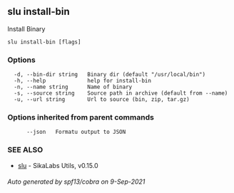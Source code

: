 ## slu install-bin

Install Binary

```
slu install-bin [flags]
```

### Options

```
  -d, --bin-dir string   Binary dir (default "/usr/local/bin")
  -h, --help             help for install-bin
  -n, --name string      Name of binary
  -s, --source string    Source path in archive (default from --name)
  -u, --url string       Url to source (bin, zip, tar.gz)
```

### Options inherited from parent commands

```
      --json   Formatu output to JSON
```

### SEE ALSO

* [slu](slu.md)	 - SikaLabs Utils, v0.15.0

###### Auto generated by spf13/cobra on 9-Sep-2021
